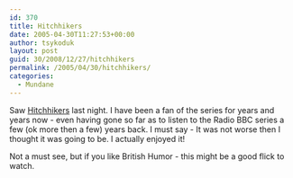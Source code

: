 ```yaml
---
id: 370
title: Hitchhikers
date: 2005-04-30T11:27:53+00:00
author: tsykoduk
layout: post
guid: 30/2008/12/27/hitchhikers
permalink: /2005/04/30/hitchhikers/
categories:
  - Mundane
---
```

<p>Saw <a href="http://hitchhikers.movies.go.com/">Hitchhikers</a> last night. I have been a fan of the series for years and years now - even having gone so far as to listen to the Radio <span class="caps">BBC</span> series a few (ok more then a few) years back. I must say - It was not worse then I thought it was going to be. I actually enjoyed it!</p>


<p>Not a must see, but if you like British Humor - this might be a good flick to watch.</p>